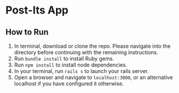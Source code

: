 # Post-Its App

## How to Run
1) In terminal, download or clone the repo. Please navigate into the directory before continuing with the remaining instructions.
2) Run `bundle install` to install Ruby gems.
3) Run `npm install` to install node dependencies.
4) In your terminal, run `rails s` to launch your rails server.
5) Open a browser and navigate to `localhost:3000`, or an alternative localhost if you have configured it otherwise.